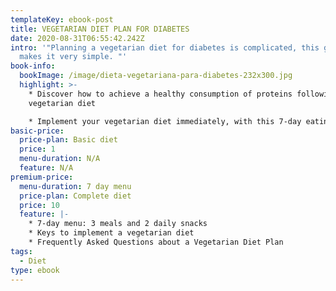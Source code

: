 ```yaml
---
templateKey: ebook-post
title: VEGETARIAN DIET PLAN FOR DIABETES
date: 2020-08-31T06:55:42.242Z
intro: '"Planning a vegetarian diet for diabetes is complicated, this guide
  makes it very simple. "'
book-info:
  bookImage: /image/dieta-vegetariana-para-diabetes-232x300.jpg
  highlight: >-
    * Discover how to achieve a healthy consumption of proteins following a
    vegetarian diet

    * Implement your vegetarian diet immediately, with this 7-day eating plan
basic-price:
  price-plan: Basic diet
  price: 1
  menu-duration: N/A
  feature: N/A
premium-price:
  menu-duration: 7 day menu
  price-plan: Complete diet
  price: 10
  feature: |-
    * 7-day menu: 3 meals and 2 daily snacks
    * Keys to implement a vegetarian diet
    * Frequently Asked Questions about a Vegetarian Diet Plan
tags:
  - Diet
type: ebook
---
```


